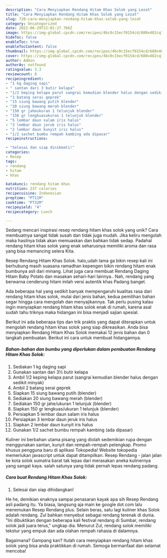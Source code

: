 ```yaml
---
description: "Cara Menyiapkan Rendang Hitam Khas Solok yang Lezat"
title: "Cara Menyiapkan Rendang Hitam Khas Solok yang Lezat"
slug: 720-cara-menyiapkan-rendang-hitam-khas-solok-yang-lezat
category: Uncategorized
date: 2022-06-29T22:01:27.766Z
image: https://img-global.cpcdn.com/recipes/4bc0c15ecf0154cd/680x482cq70/rendang-hitam-khas-solok-foto-resep-utama.jpg
hideToc: false
enableToc: true
enableTocContent: false
thumbnail: https://img-global.cpcdn.com/recipes/4bc0c15ecf0154cd/680x482cq70/rendang-hitam-khas-solok-foto-resep-utama.jpg
cover: https://img-global.cpcdn.com/recipes/4bc0c15ecf0154cd/680x482cq70/rendang-hitam-khas-solok-foto-resep-utama.jpg
author: Admin
authorAv: notfound
ratingvalue: 3.3
reviewcount: 8
recipeingredient:
- "1 kg daging sapi"
- " santan dari 3 butir kelapa"
- "1/2 keping kelapa parut sangrai kemudian blender halus dengan sedikit minyak"
- "2 batang serai geprek"
- "15 siung bawang putih blender"
- "20 siung bawang merah blender"
- "150 gr jaheukuran 1 telunjuk blender"
- "150 gr lengkuasukuran 1 telunjuk blender"
- "5 lembar daun salam iris halus"
- "3 lembar daun jeruk iris halus"
- "2 lembar daun kunyit iris halus"
- "1/2 sachet bumbu rempah kambing ada dipasar"
recipeinstructions:

- "Selesai dan siap dinikmati!"
categories:
- Resep
tags:
- rendang
- hitam
- khas

katakunci: rendang hitam khas 
nutrition: 237 calories
recipecuisine: Indonesian
preptime: "PT11M"
cooktime: "PT32M"
recipeyield: "4"
recipecategory: Lunch

---
```





Sedang mencari inspirasi resep rendang hitam khas solok yang unik? Cara membuatnya sangat tidak susah dan tidak juga mudah. Jika keliru mengolah maka hasilnya tidak akan memuaskan dan bahkan tidak sedap. Padahal rendang hitam khas solok yang enak seharusnya memiliki aroma dan rasa yang bisa memancing selera Kita.





Resep Rendang Hitam Khas Solok. halo,udah lama ga bikin resep kali ini berhubung masih suasana ramadhan kepengen bikin rendang hitam enak bumbunya asli dari minang. Lihat juga cara membuat Rendang Daging Hitam Baby Potato dan masakan sehari-hari lainnya.. Nah, rendang yang berwarna cenderung hitam inilah versi autentik khas Padang banget.

Ada beberapa hal yang sedikit banyak mempengaruhi kualitas rasa dari rendang hitam khas solok, mulai dari jenis bahan, kedua pemilihan bahan segar hingga cara mengolah dan menyajikannya. Tak perlu pusing kalau ingin menyiapkan rendang hitam khas solok enak di rumah, karena asal sudah tahu triknya maka hidangan ini bisa menjadi sajian spesial.






Berikut ini ada beberapa tips dan trik praktis yang dapat diterapkan untuk mengolah rendang hitam khas solok yang siap dikreasikan. Anda bisa menyiapkan Rendang Hitam Khas Solok memakai 12 jenis bahan dan 0 langkah pembuatan. Berikut ini cara untuk membuat hidangannya.

<!--inarticleads1-->

##### Bahan-bahan dan bumbu yang diperlukan dalam pembuatan Rendang Hitam Khas Solok:

1. Sediakan 1 kg daging sapi
1. Gunakan  santan dari 3½ butir kelapa
1. Ambil 1/2 keping kelapa parut (sangrai kemudian blender halus dengan sedikit minyak)
1. Ambil 2 batang serai geprek
1. Siapkan 15 siung bawang putih (blender)
1. Sediakan 20 siung bawang merah (blender)
1. Sediakan 150 gr jahe/ukuran 1 telunjuk (blender)
1. Siapkan 150 gr lengkuas/ukuran 1 telunjuk (blender)
1. Persiapkan 5 lembar daun salam iris halus
1. Persiapkan 3 lembar daun jeruk iris halus
1. Siapkan 2 lembar daun kunyit iris halus
1. Gunakan 1/2 sachet bumbu rempah kambing (ada dipasar)


Kuliner ini berbahan utama pisang yang diolah sedemikian rupa dengan menggunakan santan, kunyit dan rempah-rempah pelengkap. Promo khusus pengguna baru di aplikasi Tokopedia! Website tokopedia memerlukan javascript untuk dapat ditampilkan. Resep Rendang - jalan jalan ke kota solok sumatra barat tak lepas dari merasakan aneka kulinernya yang sangat kaya. salah satunya yang tidak pernah lepas rendang padang. 

<!--inarticleads2-->

##### Cara buat Rendang Hitam Khas Solok:


1. Selesai dan siap dihidangkan!

He he, demikian enaknya sampai penasaran kayak apa sih Resep Rendang asli padang itu. Ya biasa, langsung aja main ke google dot com lalu menemukan Resep Rendang plus. Selain beras, satu lagi kuliner khas Solok adalah rendang. Zul bahkan menyebut sebagai rendang terenak di dunia. &#34;Ini dibuktikan dengan beberapa kali festival rendang di Sumbar, rendang solok jadi juara terus,&#34; ungkap dia. Menurut Zul, rendang solok memiliki tekstur yang empuk dan ada olahan rempah rahasia di dalamnya. 

Bagaimana? Gampang kan? Itulah cara menyiapkan rendang hitam khas solok yang bisa anda praktikkan di rumah. Semoga bermanfaat dan selamat mencoba!

